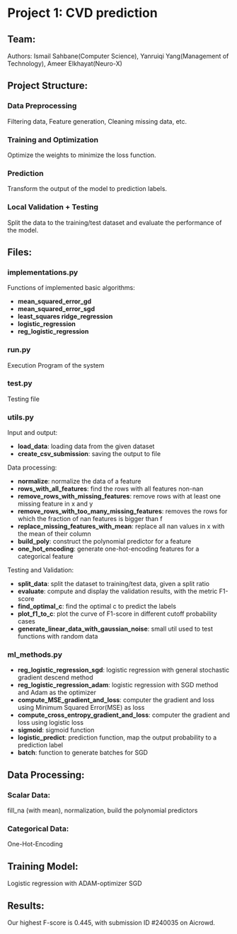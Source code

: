 # Project 1: CVD prediction 
## Team:
Authors: Ismail Sahbane(Computer Science), Yanruiqi Yang(Management of Technology), Ameer Elkhayat(Neuro-X)


## Project Structure:
### Data Preprocessing 
Filtering data, Feature generation, Cleaning missing data, etc.
### Training and Optimization
Optimize the weights to minimize the loss function.
### Prediction
Transform the output of the model to prediction labels.
### Local Validation + Testing
Split the data to the training/test dataset and evaluate the performance of the model.

## Files:
### implementations.py
Functions of implemented basic algorithms: 
* **mean_squared_error_gd**
* **mean_squared_error_sgd**
* **least_squares ridge_regression**
* **logistic_regression**
* **reg_logistic_regression**

### run.py
Execution Program of the system
### test.py
Testing file
### utils.py
Input and output:
* **load_data**: loading data from the given dataset
* **create_csv_submission**: saving the output to file

Data processing: 
* **normalize**: normalize the data of a feature
* **rows_with_all_features**: find the rows with all features non-nan
* **remove_rows_with_missing_features**: remove rows with at least one missing feature in x and y
* **remove_rows_with_too_many_missing_features**: removes the rows for which the fraction of nan features is bigger than f 
* **replace_missing_features_with_mean**: replace all nan values in x with the mean of their column
* **build_poly**: construct the polynomial predictor for a feature
* **one_hot_encoding**: generate one-hot-encoding features for a categorical feature
  
Testing and Validation:
* **split_data**: split the dataset to training/test data, given a split ratio
* **evaluate**: compute and display the validation results, with the metric F1-score
* **find_optimal_c**: find the optimal c to predict the labels
* **plot_f1_to_c**: plot the curve of F1-score in different cutoff probability cases
* **generate_linear_data_with_gaussian_noise**: small util used to test functions with random data
  
### ml_methods.py
* **reg_logistic_regression_sgd**: logistic regression with general stochastic gradient descend method
* **reg_logistic_regression_adam**: logistic regression with SGD method and Adam as the optimizer
* **compute_MSE_gradient_and_loss**: computer the gradient and loss using Minimum Squared Error(MSE) as loss
* **compute_cross_entropy_gradient_and_loss**: computer the gradient and loss using logistic loss
* **sigmoid**: sigmoid function 
* **logistic_predict**: prediction function, map the output probability to a prediction label
* **batch**: function to generate batches for SGD

## Data Processing: 
### Scalar Data:
fill_na (with mean), normalization, build the polynomial predictors
### Categorical Data:
One-Hot-Encoding

## Training Model:
Logistic regression with ADAM-optimizer SGD

## Results:
Our highest F-score is 0.445, with submission ID #240035 on Aicrowd.

